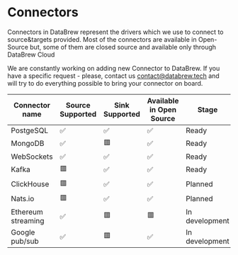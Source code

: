 # Connectors

Connectors in DataBrew represent the drivers which we use to connect to source&targets provided.
Most of the connectors are available in Open-Source but, some of them are closed source and available only through
DataBrew Cloud

We are constantly working on adding new Connector to DataBrew. If you have a specific request - please, contact us
[contact@databrew.tech](mailto:contact@databrew.tech) and will try to do everything possible to bring your connector on board.

| Connector name     | Source Supported | Sink Supported | Available in Open Source | Stage          |
|--------------------|------------------|----------------|--------------------------|----------------|
| PostgeSQL          | ✅                | ✅              | ✅                        | Ready          |
| MongoDB            | ✅                | 🟥             | ✅                        | Ready          |
| WebSockets         | ✅                | ✅              | ✅                        | Ready          |
| Kafka              | 🟥               | ✅              | ✅                        | Ready          |
| ClickHouse         | 🟥               | ✅              | ✅                        | Planned        |
| Nats.io            | 🟥               | ✅              | ✅                        | Planned        |
| Ethereum streaming | ✅                | 🟥             | 🟥                       | In development |
| Google pub/sub     | ✅                | 🟥             | ✅                        | In development |

